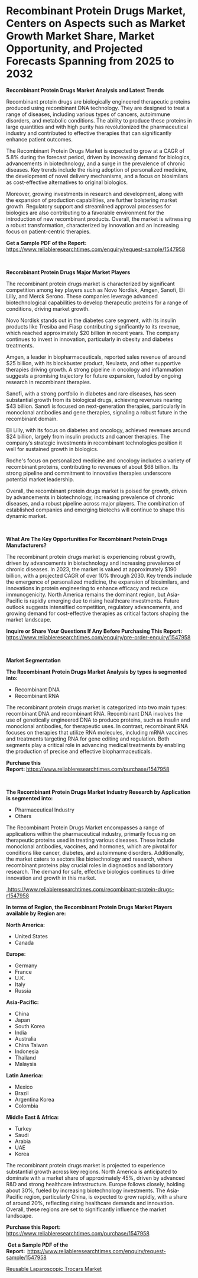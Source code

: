 <p><h1>Recombinant Protein Drugs Market, Centers on Aspects such as Market Growth Market Share, Market Opportunity, and Projected Forecasts Spanning from 2025 to 2032</h1></p><p><strong>Recombinant Protein Drugs Market Analysis and Latest Trends</strong></p>
<p><p>Recombinant protein drugs are biologically engineered therapeutic proteins produced using recombinant DNA technology. They are designed to treat a range of diseases, including various types of cancers, autoimmune disorders, and metabolic conditions. The ability to produce these proteins in large quantities and with high purity has revolutionized the pharmaceutical industry and contributed to effective therapies that can significantly enhance patient outcomes.</p><p>The Recombinant Protein Drugs Market is expected to grow at a CAGR of 5.8% during the forecast period, driven by increasing demand for biologics, advancements in biotechnology, and a surge in the prevalence of chronic diseases. Key trends include the rising adoption of personalized medicine, the development of novel delivery mechanisms, and a focus on biosimilars as cost-effective alternatives to original biologics. </p><p>Moreover, growing investments in research and development, along with the expansion of production capabilities, are further bolstering market growth. Regulatory support and streamlined approval processes for biologics are also contributing to a favorable environment for the introduction of new recombinant products. Overall, the market is witnessing a robust transformation, characterized by innovation and an increasing focus on patient-centric therapies.</p></p>
<p><strong>Get a Sample PDF of the Report:&nbsp;</strong> <a href="https://www.reliableresearchtimes.com/enquiry/request-sample/1547958?utm_campaign=2748&utm_medium=2&utm_source=Github&utm_content=ia&utm_term=05032025&utm_id=recombinant-protein-drugs">https://www.reliableresearchtimes.com/enquiry/request-sample/1547958</a></p>
<p>&nbsp;</p>
<p><strong>Recombinant Protein Drugs Major Market Players</strong></p>
<p><p>The recombinant protein drugs market is characterized by significant competition among key players such as Novo Nordisk, Amgen, Sanofi, Eli Lilly, and Merck Serono. These companies leverage advanced biotechnological capabilities to develop therapeutic proteins for a range of conditions, driving market growth.</p><p>Novo Nordisk stands out in the diabetes care segment, with its insulin products like Tresiba and Fiasp contributing significantly to its revenue, which reached approximately $20 billion in recent years. The company continues to invest in innovation, particularly in obesity and diabetes treatments.</p><p>Amgen, a leader in biopharmaceuticals, reported sales revenue of around $25 billion, with its blockbuster product, Neulasta, and other supportive therapies driving growth. A strong pipeline in oncology and inflammation suggests a promising trajectory for future expansion, fueled by ongoing research in recombinant therapies.</p><p>Sanofi, with a strong portfolio in diabetes and rare diseases, has seen substantial growth from its biological drugs, achieving revenues nearing $43 billion. Sanofi is focused on next-generation therapies, particularly in monoclonal antibodies and gene therapies, signaling a robust future in the recombinant domain.</p><p>Eli Lilly, with its focus on diabetes and oncology, achieved revenues around $24 billion, largely from insulin products and cancer therapies. The company’s strategic investments in recombinant technologies position it well for sustained growth in biologics.</p><p>Roche's focus on personalized medicine and oncology includes a variety of recombinant proteins, contributing to revenues of about $68 billion. Its strong pipeline and commitment to innovative therapies underscore potential market leadership.</p><p>Overall, the recombinant protein drugs market is poised for growth, driven by advancements in biotechnology, increasing prevalence of chronic diseases, and a robust pipeline across major players. The combination of established companies and emerging biotechs will continue to shape this dynamic market.</p></p>
<p>&nbsp;</p>
<p><strong>What Are The Key Opportunities For Recombinant Protein Drugs Manufacturers?</strong></p>
<p><p>The recombinant protein drugs market is experiencing robust growth, driven by advancements in biotechnology and increasing prevalence of chronic diseases. In 2023, the market is valued at approximately $190 billion, with a projected CAGR of over 10% through 2030. Key trends include the emergence of personalized medicine, the expansion of biosimilars, and innovations in protein engineering to enhance efficacy and reduce immunogenicity. North America remains the dominant region, but Asia-Pacific is rapidly emerging due to rising healthcare investments. Future outlook suggests intensified competition, regulatory advancements, and growing demand for cost-effective therapies as critical factors shaping the market landscape.</p></p>
<p><strong>Inquire or Share Your Questions If Any Before Purchasing This Report:</strong> <a href="https://www.reliableresearchtimes.com/enquiry/pre-order-enquiry/1547958?utm_campaign=2748&utm_medium=2&utm_source=Github&utm_content=ia&utm_term=05032025&utm_id=recombinant-protein-drugs">https://www.reliableresearchtimes.com/enquiry/pre-order-enquiry/1547958</a></p>
<p>&nbsp;</p>
<p><strong>Market Segmentation</strong></p>
<p><strong>The Recombinant Protein Drugs Market Analysis by types is segmented into:</strong></p>
<p><ul><li>Recombinant DNA</li><li>Recombinant RNA</li></ul></p>
<p><p>The recombinant protein drugs market is categorized into two main types: recombinant DNA and recombinant RNA. Recombinant DNA involves the use of genetically engineered DNA to produce proteins, such as insulin and monoclonal antibodies, for therapeutic uses. In contrast, recombinant RNA focuses on therapies that utilize RNA molecules, including mRNA vaccines and treatments targeting RNA for gene editing and regulation. Both segments play a critical role in advancing medical treatments by enabling the production of precise and effective biopharmaceuticals.</p></p>
<p><strong>Purchase this Report:&nbsp;</strong><a href="https://www.reliableresearchtimes.com/purchase/1547958?utm_campaign=2748&utm_medium=2&utm_source=Github&utm_content=ia&utm_term=05032025&utm_id=recombinant-protein-drugs">https://www.reliableresearchtimes.com/purchase/1547958</a></p>
<p>&nbsp;</p>
<p><strong>The Recombinant Protein Drugs Market Industry Research by Application is segmented into:</strong></p>
<p><ul><li>Pharmaceutical Industry</li><li>Others</li></ul></p>
<p><p>The Recombinant Protein Drugs Market encompasses a range of applications within the pharmaceutical industry, primarily focusing on therapeutic proteins used in treating various diseases. These include monoclonal antibodies, vaccines, and hormones, which are pivotal for conditions like cancer, diabetes, and autoimmune disorders. Additionally, the market caters to sectors like biotechnology and research, where recombinant proteins play crucial roles in diagnostics and laboratory research. The demand for safe, effective biologics continues to drive innovation and growth in this market.</p></p>
<p><a href="https://www.reliableresearchtimes.com/recombinant-protein-drugs-r1547958?utm_campaign=2748&utm_medium=2&utm_source=Github&utm_content=ia&utm_term=05032025&utm_id=recombinant-protein-drugs">&nbsp;https://www.reliableresearchtimes.com/recombinant-protein-drugs-r1547958</a></p>
<p><strong>In terms of Region, the Recombinant Protein Drugs Market Players available by Region are:</strong></p>
<p>
    <p> <strong> North America: </strong>
        <ul>
            <li>United States</li>
            <li>Canada</li>
        </ul>
        </p> 
    <p> <strong> Europe: </strong>
        <ul>
            <li>Germany</li>
            <li>France</li>
            <li>U.K.</li>
            <li>Italy</li>
            <li>Russia</li>
        </ul>
        </p> 
    <p> <strong> Asia-Pacific: </strong>
        <ul>
            <li>China</li>
            <li>Japan</li>
            <li>South Korea</li>
            <li>India</li>
            <li>Australia</li>
            <li>China Taiwan</li>
            <li>Indonesia</li>
            <li>Thailand</li>
            <li>Malaysia</li>
        </ul>
        </p> 
    <p> <strong> Latin America: </strong>
        <ul>
            <li>Mexico</li>
            <li>Brazil</li>
            <li>Argentina Korea</li>
            <li>Colombia</li>
        </ul>
        </p> 
    <p> <strong> Middle East & Africa: </strong>
        <ul>
            <li>Turkey</li>
            <li>Saudi</li>
            <li>Arabia</li>
            <li>UAE</li>
            <li>Korea</li>
        </ul>
    </p>
    </p>
<p><p>The recombinant protein drugs market is projected to experience substantial growth across key regions. North America is anticipated to dominate with a market share of approximately 45%, driven by advanced R&D and strong healthcare infrastructure. Europe follows closely, holding about 30%, fueled by increasing biotechnology investments. The Asia-Pacific region, particularly China, is expected to grow rapidly, with a share of around 20%, reflecting rising healthcare demands and innovation. Overall, these regions are set to significantly influence the market landscape.</p></p>
<p><strong>Purchase this Report: </strong><a href="https://www.reliableresearchtimes.com/purchase/1547958?utm_campaign=2748&utm_medium=2&utm_source=Github&utm_content=ia&utm_term=05032025&utm_id=recombinant-protein-drugs">https://www.reliableresearchtimes.com/purchase/1547958</a></p>
<p>&nbsp;<strong>Get a Sample PDF of the Report:&nbsp;&nbsp;</strong><a href="https://www.reliableresearchtimes.com/enquiry/request-sample/1547958?utm_campaign=2748&utm_medium=2&utm_source=Github&utm_content=ia&utm_term=05032025&utm_id=recombinant-protein-drugs">https://www.reliableresearchtimes.com/enquiry/request-sample/1547958</a></p>
<p><strong></strong></p>
<p><p><a href="https://github.com/schwminh2001101/Market-Research-Report-List-1/blob/main/reusable-laparoscopic-trocars-market.md?utm_campaign=2748&utm_medium=2&utm_source=Github&utm_content=ia&utm_term=05032025&utm_id=recombinant-protein-drugs">Reusable Laparoscopic Trocars Market</a></p></p>